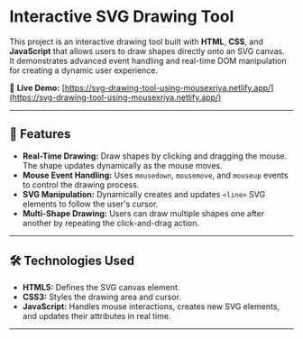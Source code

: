 # Interactive SVG Drawing Tool

This project is an interactive drawing tool built with **HTML**, **CSS**, and **JavaScript** that allows users to draw shapes directly onto an SVG canvas.  
It demonstrates advanced event handling and real-time DOM manipulation for creating a dynamic user experience.

🔗 **Live Demo:** [https://svg-drawing-tool-using-mousexriya.netlify.app/](https://svg-drawing-tool-using-mousexriya.netlify.app/)

---

## 📌 Features

- **Real-Time Drawing:** Draw shapes by clicking and dragging the mouse. The shape updates dynamically as the mouse moves.  
- **Mouse Event Handling:** Uses `mousedown`, `mousemove`, and `mouseup` events to control the drawing process.  
- **SVG Manipulation:** Dynamically creates and updates `<line>` SVG elements to follow the user's cursor.  
- **Multi-Shape Drawing:** Users can draw multiple shapes one after another by repeating the click-and-drag action.  

---

## 🛠️ Technologies Used

- **HTML5:** Defines the SVG canvas element.  
- **CSS3:** Styles the drawing area and cursor.  
- **JavaScript:** Handles mouse interactions, creates new SVG elements, and updates their attributes in real time.  

---
